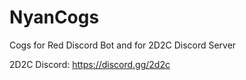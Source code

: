 # NyanCogs

Cogs for Red Discord Bot and for 2D2C Discord Server

2D2C Discord: https://discord.gg/2d2c
